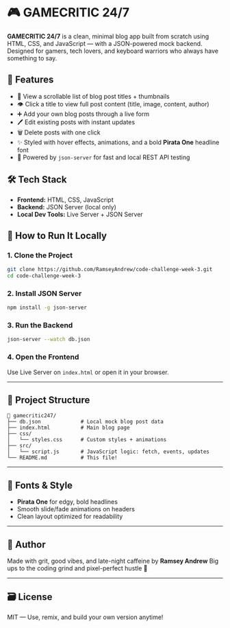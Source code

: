 # 🎮 GAMECRITIC 24/7

**GAMECRITIC 24/7** is a clean, minimal blog app built from scratch using HTML, CSS, and JavaScript — with a JSON-powered mock backend. Designed for gamers, tech lovers, and keyboard warriors who always have something to say.

## 🚀 Features

- 📃 View a scrollable list of blog post titles + thumbnails
- 👁️ Click a title to view full post content (title, image, content, author)
- ➕ Add your own blog posts through a live form
- 🖊️ Edit existing posts with instant updates
- 🗑️ Delete posts with one click
- ✨ Styled with hover effects, animations, and a bold **Pirata One** headline font
- 🧪 Powered by `json-server` for fast and local REST API testing

## 🛠️ Tech Stack

- **Frontend:** HTML, CSS, JavaScript
- **Backend:** JSON Server (local only)
- **Local Dev Tools:** Live Server + JSON Server

## 🧪 How to Run It Locally

### 1. Clone the Project

```bash
git clone https://github.com/RamseyAndrew/code-challenge-week-3.git
cd code-challenge-week-3
````

### 2. Install JSON Server

```bash
npm install -g json-server
```

### 3. Run the Backend

```bash
json-server --watch db.json
```

### 4. Open the Frontend

Use Live Server on `index.html` or open it in your browser.

---

## 🧠 Project Structure

```
📁 gamecritic247/
├── db.json             # Local mock blog post data
├── index.html          # Main blog page
├── css/
│   └── styles.css      # Custom styles + animations
├── src/
│   └── script.js       # JavaScript logic: fetch, events, updates
└── README.md           # This file!
```

---

## 🎨 Fonts & Style

* **Pirata One** for edgy, bold headlines
* Smooth slide/fade animations on headers
* Clean layout optimized for readability

---

## 🙌 Author

Made with grit, good vibes, and late-night caffeine by **Ramsey Andrew**
Big ups to the coding grind and pixel-perfect hustle 🎯

---

## 🗃️ License

MIT — Use, remix, and build your own version anytime!

